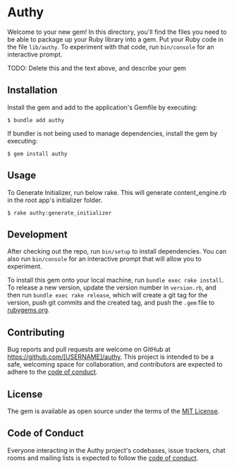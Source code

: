 # Authy

Welcome to your new gem! In this directory, you'll find the files you need to be able to package up your Ruby library into a gem. Put your Ruby code in the file `lib/authy`. To experiment with that code, run `bin/console` for an interactive prompt.

TODO: Delete this and the text above, and describe your gem

## Installation

Install the gem and add to the application's Gemfile by executing:

    $ bundle add authy

If bundler is not being used to manage dependencies, install the gem by executing:

    $ gem install authy

## Usage

To Generate Initializer, run below rake. This will generate content_engine.rb in the root app's initializer folder.
  
    $ rake authy:generate_initializer

## Development

After checking out the repo, run `bin/setup` to install dependencies. You can also run `bin/console` for an interactive prompt that will allow you to experiment.

To install this gem onto your local machine, run `bundle exec rake install`. To release a new version, update the version number in `version.rb`, and then run `bundle exec rake release`, which will create a git tag for the version, push git commits and the created tag, and push the `.gem` file to [rubygems.org](https://rubygems.org).

## Contributing

Bug reports and pull requests are welcome on GitHub at https://github.com/[USERNAME]/authy. This project is intended to be a safe, welcoming space for collaboration, and contributors are expected to adhere to the [code of conduct](https://github.com/[USERNAME]/authy/blob/master/CODE_OF_CONDUCT.md).

## License

The gem is available as open source under the terms of the [MIT License](https://opensource.org/licenses/MIT).

## Code of Conduct

Everyone interacting in the Authy project's codebases, issue trackers, chat rooms and mailing lists is expected to follow the [code of conduct](https://github.com/[USERNAME]/authy/blob/master/CODE_OF_CONDUCT.md).
